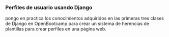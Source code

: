 ### Perfiles de usuario usando Django

pongo en practica los conocimientos adquiridos en las primeras tres
clases de Django en OpenBootcamp para crear un sistema de herencias
de plantillas para crear perfiles en una página web.